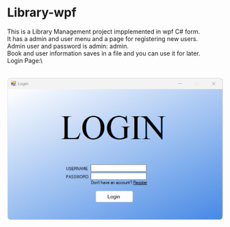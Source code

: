 # Library-wpf
This is a Library Management project impplemented in wpf C# form.\
It has a admin and user menu and a page for registering new users.\
Admin user and password is admin: admin.\
Book and user information saves in a file and you can use it for later.\
Login Page:\
<p align="center">
   <br>
  <img src="https://github.com/TheBigBaldHead/Library-wpf/blob/main/pictures/login.png" title="Login Page">
</p>

